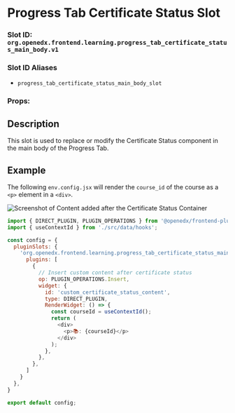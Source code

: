 # Progress Tab Certificate Status Slot

### Slot ID: `org.openedx.frontend.learning.progress_tab_certificate_status_main_body.v1`

### Slot ID Aliases
* `progress_tab_certificate_status_main_body_slot`

### Props:

## Description

This slot is used to replace or modify the Certificate Status component in the
main body of the Progress Tab.

## Example

The following `env.config.jsx` will render the `course_id` of the course as a `<p>` element in a `<div>`.

![Screenshot of Content added after the Certificate Status Container](./images/progress_tab_certificate_status_slot.png)

```js
import { DIRECT_PLUGIN, PLUGIN_OPERATIONS } from '@openedx/frontend-plugin-framework';
import { useContextId } from './src/data/hooks';

const config = {
  pluginSlots: {
    'org.openedx.frontend.learning.progress_tab_certificate_status_main_body.v1': {
      plugins: [
        {
          // Insert custom content after certificate status
          op: PLUGIN_OPERATIONS.Insert,
          widget: {
            id: 'custom_certificate_status_content',
            type: DIRECT_PLUGIN,
            RenderWidget: () => {
              const courseId = useContextId();
              return (
                <div>
                  <p>📚: {courseId}</p>
                </div>
              );
            },
          },
        },
      ]
    }
  },
}

export default config;
```
